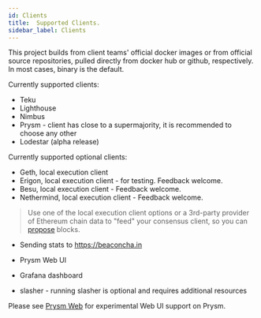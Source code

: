 ```yaml
---
id: Clients
title:  Supported Clients.
sidebar_label: Clients
---
```


This project builds from client teams' official docker images or from official source repositories, pulled
directly from docker hub or github, respectively. In most cases, binary is the default.

Currently supported clients:
- Teku
- Lighthouse
- Nimbus
- Prysm - client has close to a supermajority, it is recommended to choose any other
- Lodestar (alpha release)

Currently supported optional clients:
- Geth, local execution client
- Erigon, local execution client - for testing. Feedback welcome.
- Besu, local execution client - Feedback welcome.
- Nethermind, local execution client - Feedback welcome.

> Use one of the local execution client options or a 3rd-party provider of Ethereum chain data to "feed"
> your consensus client, so you can [propose](https://ethos.dev/beacon-chain/) blocks.

- Sending stats to https://beaconcha.in
- Prysm Web UI
- Grafana dashboard

- slasher - running slasher is optional and requires additional resources

Please see [Prysm Web](../Usage/PrysmWeb.md) for experimental Web UI support on Prysm.
